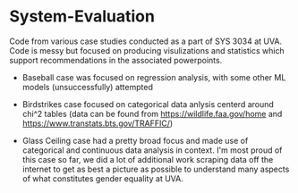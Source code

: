 # System-Evaluation
Code from various case studies conducted as a part of SYS 3034 at UVA. Code is messy but focused on producing visulizations and statistics which support recommendations in the associated powerpoints.

- Baseball case was focused on regression analysis, with some other ML models (unsuccessfully) attempted

- Birdstrikes case focused on categorical data anlysis centerd around chi^2 tables (data can be found from https://wildlife.faa.gov/home and https://www.transtats.bts.gov/TRAFFIC/)

- Glass Ceiling case had a pretty broad focus and made use of categorical and continuous data analysis in context. I'm most proud of this case so far, we did a lot of additional work scraping data off the internet to get as best a picture as possible to understand many aspects of what constitutes gender equality at UVA.
